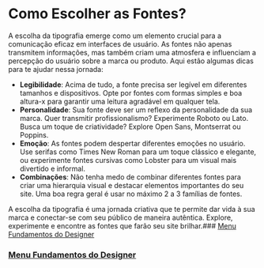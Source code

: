 # Como Escolher as Fontes?

A escolha da tipografia emerge como um elemento crucial para a comunicação eficaz em interfaces de usuário. As fontes não apenas transmitem informações, mas também criam uma atmosfera e influenciam a percepção do usuário sobre a marca ou produto. Aqui estão algumas dicas para te ajudar nessa jornada:

- **Legibilidade**: Acima de tudo, a fonte precisa ser legível em diferentes tamanhos e dispositivos. Opte por fontes com formas simples e boa altura-x para garantir uma leitura agradável em qualquer tela.
- **Personalidade**: Sua fonte deve ser um reflexo da personalidade da sua marca. Quer transmitir profissionalismo? Experimente Roboto ou Lato. Busca um toque de criatividade? Explore Open Sans, Montserrat ou Poppins.
- **Emoção**: As fontes podem despertar diferentes emoções no usuário. Use serifas como Times New Roman para um toque clássico e elegante, ou experimente fontes cursivas como Lobster para um visual mais divertido e informal.
- **Combinações**: Não tenha medo de combinar diferentes fontes para criar uma hierarquia visual e destacar elementos importantes do seu site. Uma boa regra geral é usar no máximo 2 a 3 famílias de fontes.

A escolha da tipografia é uma jornada criativa que te permite dar vida à sua marca e conectar-se com seu público de maneira autêntica. Explore, experimente e encontre as fontes que farão seu site brilhar.### [Menu Fundamentos do Designer](../menu_fundamentos-Designer.md)

### [Menu Fundamentos do Designer](../menu_fundamentos-Designer.md)